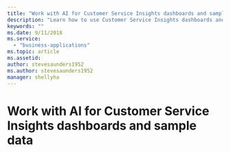 ```yaml
---
title: "Work with AI for Customer Service Insights dashboards and sample data"
description: "Learn how to use Customer Service Insights dashboards and sample data."
keywords: ""
ms.date: 9/11/2018
ms.service:
  - "business-applications"
ms.topic: article
ms.assetid: 
author: stevesaunders1952
ms.author: stevesaunders1952
manager: shellyha
---
```


# Work with AI for Customer Service Insights dashboards and sample data